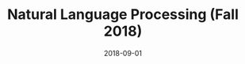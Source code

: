 ---
title: "Natural Language Processing (Fall 2018)"
collection: teaching
type: "Undergraduate course, Teaching Assistant"
permalink: /teaching/2018-fall-teaching-nlp
venue: "New York University Center for Data Science"
location: "New York, New York"
date: 2018-09-01
---